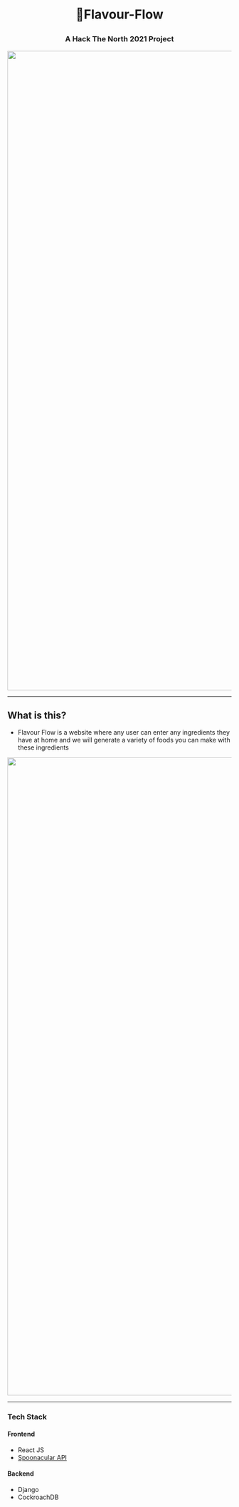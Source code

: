 # <p align="center">🍕Flavour-Flow</div>
### <p align="center"> A Hack The North 2021 Project</p>

<div align="center">
  <img width="1437" alt="landing page" src="https://user-images.githubusercontent.com/62918090/133915097-9978e3b8-0cfb-4c13-8f05-7cbb20b6711a.png">
</div>

---

## What is this?
- Flavour Flow is a website where any user can enter any ingredients they have at home and we will generate a variety of foods you can make with these ingredients

<div align="center">
  <img width="1434" alt="recipes" src="https://user-images.githubusercontent.com/62918090/133915717-ec7a8ccf-01cc-4532-a8c2-df45d786c3da.png">
</div>

---

### Tech Stack
#### Frontend
- React JS
- [Spoonacular API](https://spoonacular.com/food-api/docs#Search-Recipes-by-Ingredients)

#### Backend
- Django 
- CockroachDB
